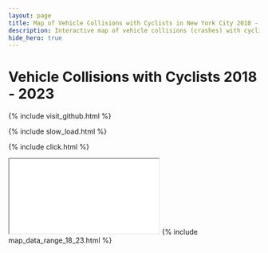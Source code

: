 ```yaml
---
layout: page
title: Map of Vehicle Collisions with Cyclists in New York City 2018 - 2023
description: Interactive map of vehicle collisions (crashes) with cyclists in New York City (NYC) 2018 - 2023
hide_hero: true
---
```

# Vehicle Collisions with Cyclists 2018 - 2023

{% include visit_github.html %}

{% include slow_load.html %}

{% include click.html %}
<iframe src="cyclist_map_18_23.html" title="Marker cluster map of collisions with cyclists in New York City"></iframe>
{% include map_data_range_18_23.html %}
